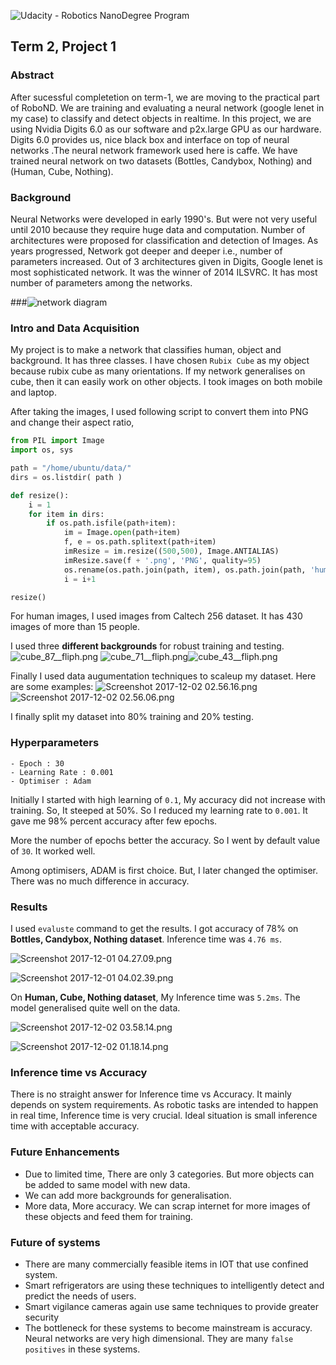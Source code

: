 

![Udacity - Robotics NanoDegree Program](https://s3-us-west-1.amazonaws.com/udacity-robotics/Extra+Images/RoboND_flag.png)

## Term 2, Project 1 

### Abstract 

After sucessful completetion on term-1, we are moving to the practical part of RoboND. We are training and evaluating a neural network (google lenet in my case) to classify and detect objects in realtime. In this project, we are using Nvidia Digits 6.0 as our software and p2x.large GPU as our hardware. Digits 6.0 provides us, nice black box and interface on top of neural networks .The neural network framework used here is caffe.  We have trained neural network on two datasets (Bottles, Candybox, Nothing) and (Human, Cube, Nothing).  



### Background

Neural Networks were developed in early 1990's. But were not very useful until 2010 because they require huge data and computation. Number of architectures were proposed for classification and detection of Images. As years progressed, Network got deeper and deeper i.e., number of parameters increased. Out of 3 architectures given in Digits, Google lenet is most sophisticated network. It was the winner of 2014 ILSVRC. It has most number of parameters among the networks.



###![network diagram](https://joelouismarino.github.io/images/blog_images/blog_googlenet_keras/googlenet_diagram.png)

### Intro and Data Acquisition

My project is to make a network that classifies human, object and background. It has three classes. I have chosen `Rubix Cube` as my object because rubix cube as many orientations. If my network generalises on cube, then it can easily work on other objects. I took images on both mobile and laptop. 

After taking the images, I used following script to convert them into PNG and change their aspect ratio,

```python
from PIL import Image
import os, sys

path = "/home/ubuntu/data/"
dirs = os.listdir( path )

def resize():
    i = 1
    for item in dirs:
        if os.path.isfile(path+item):
            im = Image.open(path+item)
            f, e = os.path.splitext(path+item)
            imResize = im.resize((500,500), Image.ANTIALIAS)
            imResize.save(f + '.png', 'PNG', quality=95)
            os.rename(os.path.join(path, item), os.path.join(path, 'human_'+str(i)+'.png'))
            i = i+1

resize()
```

For human images, I used images from Caltech 256 dataset. It has 430 images of more than 15 people.

I used three **different backgrounds** for robust training and testing.
![cube_87__fliph.png](https://udacity-reviews-uploads.s3.us-west-2.amazonaws.com/_attachments/128546/1512164004/cube_87__fliph.png) ![cube_71__fliph.png](https://udacity-reviews-uploads.s3.us-west-2.amazonaws.com/_attachments/128546/1512164046/cube_71__fliph.png)![cube_43__fliph.png](https://udacity-reviews-uploads.s3.us-west-2.amazonaws.com/_attachments/128546/1512164099/cube_43__fliph.png)

Finally I used data augumentation techniques to scaleup my dataset.
Here are some examples:
![Screenshot 2017-12-02 02.56.16.png](https://udacity-reviews-uploads.s3.us-west-2.amazonaws.com/_attachments/128546/1512163795/Screenshot_2017-12-02_02.56.16.png)
![Screenshot 2017-12-02 02.56.06.png](https://udacity-reviews-uploads.s3.us-west-2.amazonaws.com/_attachments/128546/1512163626/Screenshot_2017-12-02_02.56.06.png)

I finally split my dataset into 80% training and 20% testing.

### 

### Hyperparameters

```basic
- Epoch : 30
- Learning Rate : 0.001
- Optimiser : Adam

```

Initially I started with high learning of `0.1`, My accuracy did not increase with training. So, It steeped at 50%. So I reduced my learning rate to `0.001`. It gave me 98% percent accuracy after few epochs.

More the number of epochs better the accuracy. So I went by default value of `30`. It worked well.

Among optimisers, ADAM is first choice. But, I later changed the optimiser. There was no much difference in accuracy.

 

### Results

I used `evaluste` command to get the results. I got accuracy of 78% on **Bottles, Candybox, Nothing dataset**. Inference time was `4.76 ms`. 

![Screenshot 2017-12-01 04.27.09.png](https://udacity-reviews-uploads.s3.us-west-2.amazonaws.com/_attachments/128546/1512166625/Screenshot_2017-12-01_04.27.09.png)



![Screenshot 2017-12-01 04.02.39.png](https://udacity-reviews-uploads.s3.us-west-2.amazonaws.com/_attachments/128546/1512167101/Screenshot_2017-12-01_04.02.39.png)



On **Human, Cube, Nothing dataset**, My Inference time was `5.2ms`. The model generalised quite well on the data.

![Screenshot 2017-12-02 03.58.14.png](https://udacity-reviews-uploads.s3.us-west-2.amazonaws.com/_attachments/128546/1512167320/Screenshot_2017-12-02_03.58.14.png)



![Screenshot 2017-12-02 01.18.14.png](https://udacity-reviews-uploads.s3.us-west-2.amazonaws.com/_attachments/128546/1512167428/Screenshot_2017-12-02_01.18.14.png)

### Inference time vs Accuracy

There is no straight answer for Inference time vs Accuracy. It mainly depends on system requirements.
As robotic tasks are intended to happen in real time, Inference time is very crucial. 
Ideal situation is small inference time with acceptable accuracy.

### Future Enhancements

- Due to limited time, There are only 3 categories. But more objects can be added to same model with new data.
- We can add more backgrounds for generalisation.
- More data, More accuracy. We can scrap internet for more images of these objects and feed them for training.

### Future of systems

- There are many commercially feasible items in IOT that use confined system.
- Smart refrigerators are using these techniques to intelligently detect and predict the needs of users.
- Smart vigilance cameras again use same techniques to provide greater security
- The bottleneck for these systems to become mainstream is accuracy. Neural networks are very high dimensional. They are many `false positives` in these systems.









